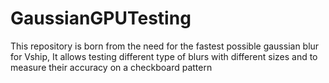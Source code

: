 # GaussianGPUTesting
This repository is born from the need for the fastest possible gaussian blur for Vship, It allows testing different type of blurs with different sizes and to measure their accuracy on a checkboard pattern
